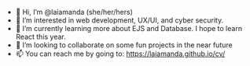 - 👋 Hi, I’m @laiamanda (she/her/hers)
- 👀 I’m interested in web development, UX/UI, and cyber security.
- 🌱 I’m currently learning more about EJS and Database. I hope to learn React this year.
- 💞️ I’m looking to collaborate on some fun projects in the near future
- 📫 You can reach me by going to: https://laiamanda.github.io/cv/

<!---
laiamanda/laiamanda is a ✨ special ✨ repository because its `README.md` (this file) appears on your GitHub profile.
You can click the Preview link to take a look at your changes.
--->
